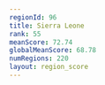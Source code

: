 ```yaml
---
regionId: 96
title: Sierra Leone
rank: 55
meanScore: 72.74
globalMeanScore: 68.78
numRegions: 220
layout: region_score
---
```

